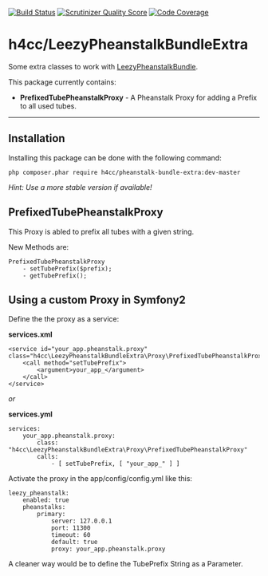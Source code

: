 [![Build Status](https://travis-ci.org/h4cc/LeezyPheanstalkBundleExtra.png?branch=master)](https://travis-ci.org/h4cc/LeezyPheanstalkBundleExtra)
[![Scrutinizer Quality Score](https://scrutinizer-ci.com/g/h4cc/LeezyPheanstalkBundleExtra/badges/quality-score.png?s=fcaac46cf7a9c97db9da9a336f0222594cf4a5eb)](https://scrutinizer-ci.com/g/h4cc/LeezyPheanstalkBundleExtra/)
[![Code Coverage](https://scrutinizer-ci.com/g/h4cc/LeezyPheanstalkBundleExtra/badges/coverage.png?s=63fb90374cb2105f5e26bd076c40582aeb50c0b1)](https://scrutinizer-ci.com/g/h4cc/LeezyPheanstalkBundleExtra/)

h4cc/LeezyPheanstalkBundleExtra
==========================

Some extra classes to work with [LeezyPheanstalkBundle](https://github.com/armetiz/LeezyPheanstalkBundle).

This package currently contains:

* __PrefixedTubePheanstalkProxy__ - A Pheanstalk Proxy for adding a Prefix to all used tubes.

------------------------

## Installation

Installing this package can be done with the following command:

```
php composer.phar require h4cc/pheanstalk-bundle-extra:dev-master
```

_Hint: Use a more stable version if available!_


## PrefixedTubePheanstalkProxy

This Proxy is abled to prefix all tubes with a given string.

New Methods are:
```
PrefixedTubePheanstalkProxy
    - setTubePrefix($prefix);
    - getTubePrefix();
```

## Using a custom Proxy in Symfony2

Define the the proxy as a service:

__services.xml__
```
<service id="your_app.pheanstalk.proxy" class="h4cc\LeezyPheanstalkBundleExtra\Proxy\PrefixedTubePheanstalkProxy">
    <call method="setTubePrefix">
        <argument>your_app_</argument>
    </call>
</service>
```

_or_ 

__services.yml__
```
services:
    your_app.pheanstalk.proxy:
        class: "h4cc\LeezyPheanstalkBundleExtra\Proxy\PrefixedTubePheanstalkProxy"
        calls:
            - [ setTubePrefix, [ "your_app_" ] ]
```

Activate the proxy in the app/config/config.yml like this:

```
leezy_pheanstalk:
    enabled: true
    pheanstalks:
        primary:
            server: 127.0.0.1
            port: 11300
            timeout: 60
            default: true
            proxy: your_app.pheanstalk.proxy
```


A cleaner way would be to define the TubePrefix String as a Parameter.



